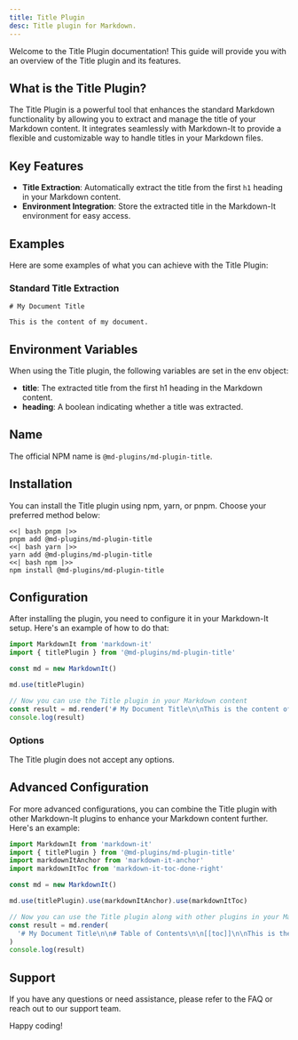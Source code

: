 ```yaml
---
title: Title Plugin
desc: Title plugin for Markdown.
---
```


Welcome to the Title Plugin documentation! This guide will provide you with an overview of the Title plugin and its features.

## What is the Title Plugin?

The Title Plugin is a powerful tool that enhances the standard Markdown functionality by allowing you to extract and manage the title of your Markdown content. It integrates seamlessly with Markdown-It to provide a flexible and customizable way to handle titles in your Markdown files.

## Key Features

- **Title Extraction**: Automatically extract the title from the first `h1` heading in your Markdown content.
- **Environment Integration**: Store the extracted title in the Markdown-It environment for easy access.

## Examples

Here are some examples of what you can achieve with the Title Plugin:

### Standard Title Extraction

```markup
# My Document Title

This is the content of my document.
```

## Environment Variables

When using the Title plugin, the following variables are set in the env object:

- **title**: The extracted title from the first h1 heading in the Markdown content.
- **heading**: A boolean indicating whether a title was extracted.

## Name

The official NPM name is `@md-plugins/md-plugin-title`.

## Installation

You can install the Title plugin using npm, yarn, or pnpm. Choose your preferred method below:

```tabs
<<| bash pnpm |>>
pnpm add @md-plugins/md-plugin-title
<<| bash yarn |>>
yarn add @md-plugins/md-plugin-title
<<| bash npm |>>
npm install @md-plugins/md-plugin-title
```

## Configuration

After installing the plugin, you need to configure it in your Markdown-It setup. Here's an example of how to do that:

```javascript
import MarkdownIt from 'markdown-it'
import { titlePlugin } from '@md-plugins/md-plugin-title'

const md = new MarkdownIt()

md.use(titlePlugin)

// Now you can use the Title plugin in your Markdown content
const result = md.render('# My Document Title\n\nThis is the content of my document.')
console.log(result)
```

### Options

The Title plugin does not accept any options.

## Advanced Configuration

For more advanced configurations, you can combine the Title plugin with other Markdown-It plugins to enhance your Markdown content further. Here's an example:

```javascript
import MarkdownIt from 'markdown-it'
import { titlePlugin } from '@md-plugins/md-plugin-title'
import markdownItAnchor from 'markdown-it-anchor'
import markdownItToc from 'markdown-it-toc-done-right'

const md = new MarkdownIt()

md.use(titlePlugin).use(markdownItAnchor).use(markdownItToc)

// Now you can use the Title plugin along with other plugins in your Markdown content
const result = md.render(
  '# My Document Title\n\n# Table of Contents\n\n[[toc]]\n\nThis is the content of my document.',
)
console.log(result)
```

## Support

If you have any questions or need assistance, please refer to the FAQ or reach out to our support team.

Happy coding!
